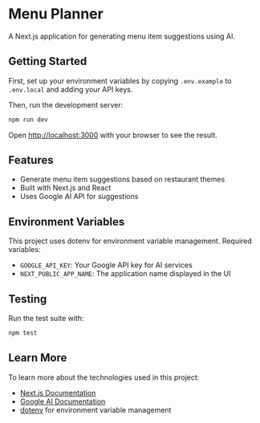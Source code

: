 # Menu Planner

A Next.js application for generating menu item suggestions using AI.

## Getting Started

First, set up your environment variables by copying `.env.example` to `.env.local` and adding your API keys.

Then, run the development server:

```bash
npm run dev
```

Open [http://localhost:3000](http://localhost:3000) with your browser to see the result.

## Features

- Generate menu item suggestions based on restaurant themes
- Built with Next.js and React
- Uses Google AI API for suggestions

## Environment Variables

This project uses dotenv for environment variable management. Required variables:

- `GOOGLE_API_KEY`: Your Google API key for AI services
- `NEXT_PUBLIC_APP_NAME`: The application name displayed in the UI

## Testing

Run the test suite with:

```bash
npm test
```

## Learn More

To learn more about the technologies used in this project:

- [Next.js Documentation](https://nextjs.org/docs)
- [Google AI Documentation](https://ai.google.dev/docs)
- [dotenv](https://github.com/motdotla/dotenv) for environment variable management
